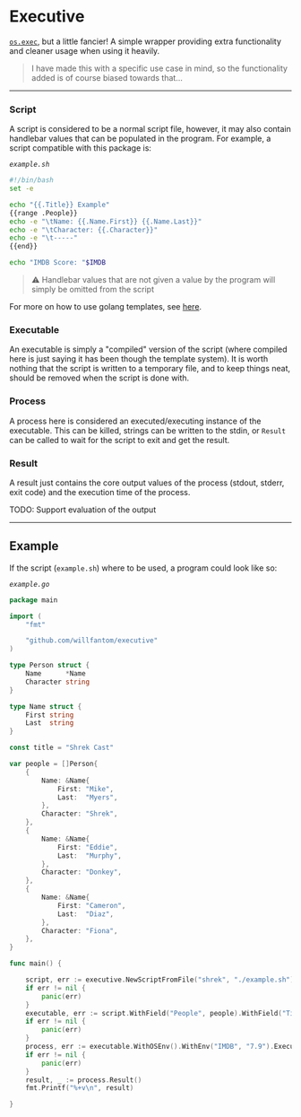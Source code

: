 # Executive

[`os.exec`](), but a little fancier! A simple wrapper providing extra functionality and cleaner usage when using it heavily.

> I have made this with a specific use case in mind, so the functionality added is of course biased towards that...

---

### Script

A script is considered to be a normal script file, however, it may also contain handlebar values that can be populated in the program. For example, a script compatible with this package is:

_`example.sh`_
```bash
#!/bin/bash
set -e

echo "{{.Title}} Example"
{{range .People}}    
echo -e "\tName: {{.Name.First}} {{.Name.Last}}"
echo -e "\tCharacter: {{.Character}}"
echo -e "\t-----"
{{end}}

echo "IMDB Score: "$IMDB
```

> ⚠️ Handlebar values that are not given a value by the program will simply be omitted from the script

For more on how to use golang templates, see [here]().

### Executable

An executable is simply a "compiled" version of the script (where compiled here is just saying it has been though the template system). It is worth nothing that the script is written to a temporary file, and to keep things neat, should be removed when the script is done with.

### Process

A process here is considered an executed/executing instance of the executable. This can be killed, strings can be written to the stdin, or `Result` can be called to wait for the script to exit and get the result.

### Result

A result just contains the core output values of the process (stdout, stderr, exit code) and the execution time of the process.

TODO: Support evaluation of the output

---

## Example

If the script (`example.sh`) where to be used, a program could look like so:

_`example.go`_
```go
package main

import (
	"fmt"

	"github.com/willfantom/executive"
)

type Person struct {
	Name      *Name
	Character string
}

type Name struct {
	First string
	Last  string
}

const title = "Shrek Cast"

var people = []Person{
	{
		Name: &Name{
			First: "Mike",
			Last:  "Myers",
		},
		Character: "Shrek",
	},
	{
		Name: &Name{
			First: "Eddie",
			Last:  "Murphy",
		},
		Character: "Donkey",
	},
	{
		Name: &Name{
			First: "Cameron",
			Last:  "Diaz",
		},
		Character: "Fiona",
	},
}

func main() {

	script, err := executive.NewScriptFromFile("shrek", "./example.sh")
	if err != nil {
		panic(err)
	}
	executable, err := script.WithField("People", people).WithField("Title", title).Compile()
	if err != nil {
		panic(err)
	}
	process, err := executable.WithOSEnv().WithEnv("IMDB", "7.9").Execute()
	if err != nil {
		panic(err)
	}
	result, _ := process.Result()
	fmt.Printf("%+v\n", result)

}
```

